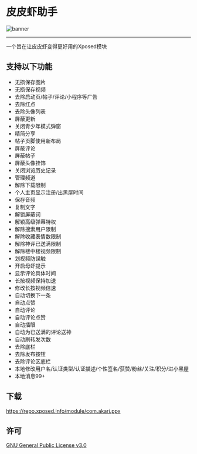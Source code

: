 # 皮皮虾助手

![banner](imgs/banner.gif)

---

一个旨在让皮皮虾变得更好用的Xposed模块

## 支持以下功能
- 无损保存图片
- 无损保存视频
- 去除启动页/帖子/评论/小程序等广告
- 去除红点
- 去除头像列表
- 屏蔽更新
- 关闭青少年模式弹窗
- 精简分享
- 帖子页脚使用新布局
- 屏蔽评论
- 屏蔽帖子
- 屏蔽头像挂饰
- 关闭浏览历史记录
- 管理频道
- 解除下载限制
- 个人主页显示注册/出黑屋时间
- 保存音频
- 复制文字
- 解锁屏蔽词
- 解锁高级弹幕特权
- 解除搜索用户限制
- 解除收藏表情数限制
- 解除神评已送满限制
- 解除楼中楼视频限制
- 划视频防误触
- 开启母虾提示
- 显示评论具体时间
- 长按视频保持加速
- 修改长按视频倍速
- 自动切换下一条
- 自动点赞
- 自动评论
- 自动评论点赞
- 自动插眼
- 自动为已送满的评论送神
- 自动刷转发次数
- 去除底栏
- 去除发布按钮
- 去除评论区底栏
- 本地修改用户名/认证类型/认证描述/个性签名/获赞/粉丝/关注/积分/进小黑屋
- 本地消息99+

## 下载
https://repo.xposed.info/module/com.akari.ppx

## 许可
[GNU General Public License v3.0](LICENSE)